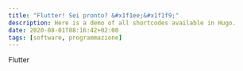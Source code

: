 ```yaml
---
title: "Flutter! Sei pronto? &#x1f1ee;&#x1f1f9;"
description: Here is a demo of all shortcodes available in Hugo.
date: 2020-08-01T08:16:42+02:00
tags: [software, programmazione]
---
```


Flutter
